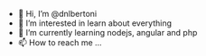 - 👋 Hi, I’m @dnlbertoni
- 👀 I’m interested in learn about everything
- 🌱 I’m currently learning nodejs, angular and php
- 📫 How to reach me ...

<!---
dnlbertoni/dnlbertoni is a ✨ special ✨ repository because its `README.md` (this file) appears on your GitHub profile.
You can click the Preview link to take a look at your changes.
--->
